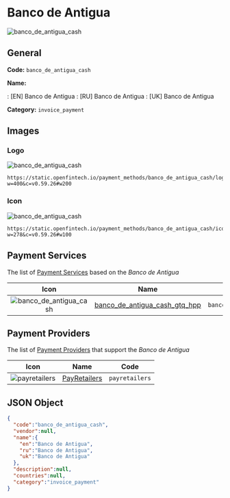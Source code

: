 
# Banco de Antigua 
![banco_de_antigua_cash](https://static.openfintech.io/payment_methods/banco_de_antigua_cash/logo.png?w=400&c=v0.59.26#w200)  

## General 
**Code:** `banco_de_antigua_cash` 
 
**Name:** 
 
:	[EN] Banco de Antigua 
:	[RU] Banco de Antigua 
:	[UK] Banco de Antigua 
 
**Category:** `invoice_payment` 
 

## Images 

### Logo 
![banco_de_antigua_cash](https://static.openfintech.io/payment_methods/banco_de_antigua_cash/logo.png?w=400&c=v0.59.26#w200)  

```
https://static.openfintech.io/payment_methods/banco_de_antigua_cash/logo.png?w=400&c=v0.59.26#w200
```  

### Icon 
![banco_de_antigua_cash](https://static.openfintech.io/payment_methods/banco_de_antigua_cash/icon.png?w=278&c=v0.59.26#w100)  

```
https://static.openfintech.io/payment_methods/banco_de_antigua_cash/icon.png?w=278&c=v0.59.26#w100
```  

## Payment Services 
 
The list of [Payment Services](/payment-services/) based on the _Banco de Antigua_ 

|Icon|Name|Code| 
|:---:|:---:|:---:| 
|![banco_de_antigua_cash](https://static.openfintech.io/payment_methods/banco_de_antigua_cash/icon.png?w=278&c=v0.59.26#w100) |[banco_de_antigua_cash_gtq_hpp](/payment-services/banco_de_antigua_cash_gtq_hpp/)|`banco_de_antigua_cash_gtq_hpp`| 
 

## Payment Providers 
 
The list of [Payment Providers](/payment-providers/) that support the _Banco de Antigua_ 

|Icon|Name|Code| 
|:---:|:---:|:---:| 
|![payretailers](https://static.openfintech.io/payment_providers/payretailers/icon.svg?w=278&c=v0.59.26#w100) |[PayRetailers](/payment-providers/payretailers/)|`payretailers`| 
 

## JSON Object 

```json
{
  "code":"banco_de_antigua_cash",
  "vendor":null,
  "name":{
    "en":"Banco de Antigua",
    "ru":"Banco de Antigua",
    "uk":"Banco de Antigua"
  },
  "description":null,
  "countries":null,
  "category":"invoice_payment"
}
```  

